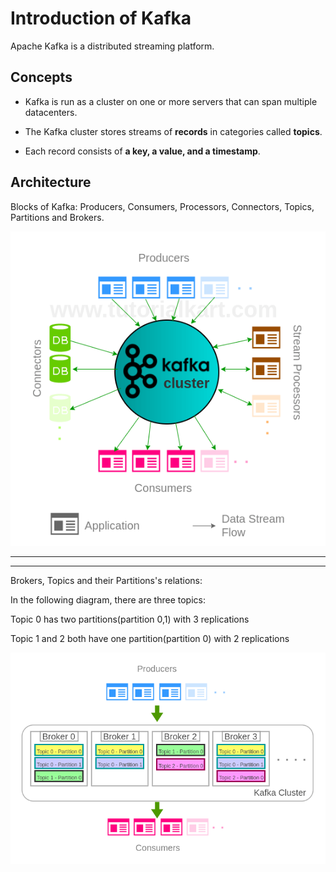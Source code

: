 # Introduction of Kafka

Apache Kafka is a distributed streaming platform.

## Concepts

* Kafka is run as a cluster on one or more servers that can span multiple datacenters. 

* The Kafka cluster stores streams of **records** in categories called **topics**.

* Each record consists of **a key, a value, and a timestamp**.

## Architecture

Blocks of Kafka: Producers, Consumers, Processors, Connectors, Topics, Partitions and Brokers.

![architecture](./image/architecture.png)

---
---

Brokers, Topics and their Partitions's relations:

In the following diagram, there are three topics:

Topic 0 has two partitions(partition 0,1) with 3 replications

Topic 1 and 2 both have one partition(partition 0) with 2 replications

![relations](./image/brokers-topics-partitions.png)